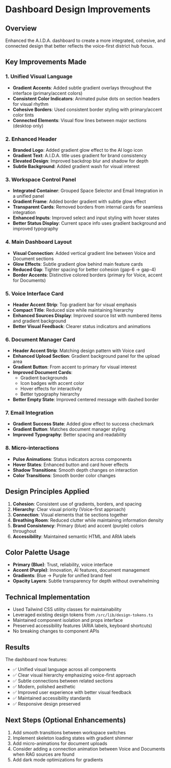 # Dashboard Design Improvements

## Overview
Enhanced the A.I.D.A. dashboard to create a more integrated, cohesive, and connected design that better reflects the voice-first district hub focus.

## Key Improvements Made

### 1. **Unified Visual Language**
- **Gradient Accents**: Added subtle gradient overlays throughout the interface (primary/accent colors)
- **Consistent Color Indicators**: Animated pulse dots on section headers for visual rhythm
- **Cohesive Borders**: Used consistent border styling with primary/accent color tints
- **Connected Elements**: Visual flow lines between major sections (desktop only)

### 2. **Enhanced Header**
- **Branded Logo**: Added gradient glow effect to the AI logo icon
- **Gradient Text**: A.I.D.A. title uses gradient for brand consistency
- **Elevated Design**: Improved backdrop blur and shadow for depth
- **Subtle Background**: Added gradient wash for visual interest

### 3. **Workspace Control Panel**
- **Integrated Container**: Grouped Space Selector and Email Integration in a unified panel
- **Gradient Frame**: Added border gradient with subtle glow effect
- **Transparent Cards**: Removed borders from internal cards for seamless integration
- **Enhanced Inputs**: Improved select and input styling with hover states
- **Better Status Display**: Current space info uses gradient background and improved typography

### 4. **Main Dashboard Layout**
- **Visual Connection**: Added vertical gradient line between Voice and Document sections
- **Glow Effects**: Subtle gradient glow behind main feature cards
- **Reduced Gap**: Tighter spacing for better cohesion (gap-6 → gap-4)
- **Border Accents**: Distinctive colored borders (primary for Voice, accent for Documents)

### 5. **Voice Interface Card**
- **Header Accent Strip**: Top gradient bar for visual emphasis
- **Compact Title**: Reduced size while maintaining hierarchy
- **Enhanced Sources Display**: Improved source list with numbered items and gradient background
- **Better Visual Feedback**: Clearer status indicators and animations

### 6. **Document Manager Card**
- **Header Accent Strip**: Matching design pattern with Voice card
- **Enhanced Upload Section**: Gradient background panel for the upload area
- **Gradient Button**: From accent to primary for visual interest
- **Improved Document Cards**: 
  - Gradient backgrounds
  - Icon badges with accent color
  - Hover effects for interactivity
  - Better typography hierarchy
- **Better Empty State**: Improved centered message with dashed border

### 7. **Email Integration**
- **Gradient Success State**: Added glow effect to success checkmark
- **Gradient Button**: Matches document manager styling
- **Improved Typography**: Better spacing and readability

### 8. **Micro-interactions**
- **Pulse Animations**: Status indicators across components
- **Hover States**: Enhanced button and card hover effects
- **Shadow Transitions**: Smooth depth changes on interaction
- **Color Transitions**: Smooth border color changes

## Design Principles Applied

1. **Cohesion**: Consistent use of gradients, borders, and spacing
2. **Hierarchy**: Clear visual priority (Voice-first approach)
3. **Connection**: Visual elements that tie sections together
4. **Breathing Room**: Reduced clutter while maintaining information density
5. **Brand Consistency**: Primary (blue) and accent (purple) colors throughout
6. **Accessibility**: Maintained semantic HTML and ARIA labels

## Color Palette Usage

- **Primary (Blue)**: Trust, reliability, voice interface
- **Accent (Purple)**: Innovation, AI features, document management
- **Gradients**: Blue → Purple for unified brand feel
- **Opacity Layers**: Subtle transparency for depth without overwhelming

## Technical Implementation

- Used Tailwind CSS utility classes for maintainability
- Leveraged existing design tokens from `/src/lib/design-tokens.ts`
- Maintained component isolation and props interface
- Preserved accessibility features (ARIA labels, keyboard shortcuts)
- No breaking changes to component APIs

## Results

The dashboard now features:
- ✅ Unified visual language across all components
- ✅ Clear visual hierarchy emphasizing voice-first approach
- ✅ Subtle connections between related sections
- ✅ Modern, polished aesthetic
- ✅ Improved user experience with better visual feedback
- ✅ Maintained accessibility standards
- ✅ Responsive design preserved

## Next Steps (Optional Enhancements)

1. Add smooth transitions between workspace switches
2. Implement skeleton loading states with gradient shimmer
3. Add micro-animations for document uploads
4. Consider adding a connection animation between Voice and Documents when RAG sources are found
5. Add dark mode optimizations for gradients